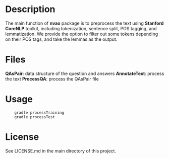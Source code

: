 # Description
The main function of **nvao** package is to preprocess the text using **Stanford CoreNLP** toolkit, including tokenization, sentence split, POS tagging, and lemmatization. We provide the option to filter out some tokens depending on their POS tags, and take the lemmas as the output.

# Files
**QAsPair**: data structure of the question and answers
**AnnotateText**: process the text
**ProcessQA**: process the QAsPair file

# Usage
	
        gradle processTraining
        gradle processTest


# License

See LICENSE.md in the main directory of this project.
